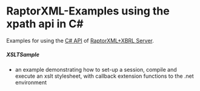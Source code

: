 # RaptorXML-Examples using the xpath api in C# #

Examples for using the [C# API](https://www.altova.com/manual/en/raptorapi/dotnetapiv2/2.10.0/html/html/R_Project_Documentation.html) of [RaptorXML+XBRL Server](http://www.altova.com/raptorxml.html).

##### XSLTSample
* an example demonstrating how to set-up a session, compile and execute an xslt stylesheet, with callback extension functions to the .net environment
